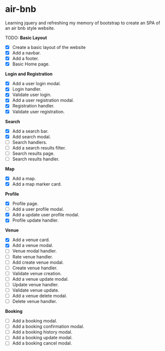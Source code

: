# air-bnb

Learning jquery and refreshing my memory of bootstrap to create an SPA of an air bnb style website.

TODO:
**Basic Layout**

- [x] Create a basic layout of the website
- [x] Add a navbar.
- [x] Add a footer.
- [x] Basic Home page.

**Login and Registration**

- [x] Add a user login modal.
- [x] Login handler.
- [x] Validate user login.
- [x] Add a user registration modal.
- [x] Registration handler.
- [x] Validate user registration.

**Search**

- [x] Add a search bar.
- [x] Add search modal.
- [ ] Search handlers.
- [ ] Add a search results filter.
- [ ] Search results page.
- [ ] Search results handler.

**Map**

- [x] Add a map.
- [x] Add a map marker card.

**Profile**

- [x] Profile page.
- [ ] Add a user profile modal.
- [x] Add a update user profile modal.
- [x] Profile update handler.

**Venue**

- [x] Add a venue card.
- [x] Add a venue modal.
- [ ] Venue modal handler.
- [ ] Rate venue handler.
- [ ] Add create venue modal.
- [ ] Create venue handler.
- [ ] Validate venue creation.
- [ ] Add a venue update modal.
- [ ] Update venue handler.
- [ ] Validate venue update.
- [ ] Add a venue delete modal.
- [ ] Delete venue handler.

**Booking**

- [ ] Add a booking modal.
- [ ] Add a booking confirmation modal.
- [ ] Add a booking history modal.
- [ ] Add a booking update modal.
- [ ] Add a booking cancel modal.

